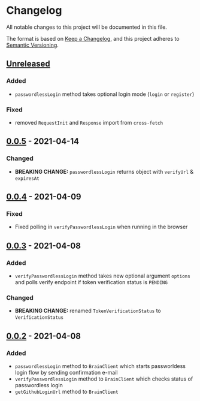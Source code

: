 # Changelog

All notable changes to this project will be documented in this file.

The format is based on [Keep a Changelog](https://keepachangelog.com/en/1.0.0/),
and this project adheres to [Semantic Versioning](https://semver.org/spec/v2.0.0.html).

## [Unreleased]

### Added

- `passwordlessLogin` method takes optional login mode (`login` or `register`)

### Fixed

- removed `RequestInit` and `Response` import from `cross-fetch`

## [0.0.5] - 2021-04-14

### Changed

- **BREAKING CHANGE:** `passwordlessLogin` returns object with `verifyUrl` & `expiresAt`

## [0.0.4] - 2021-04-09

### Fixed

- Fixed polling in `verifyPasswordlessLogin` when running in the browser

## [0.0.3] - 2021-04-08

### Added

- `verifyPasswordlessLogin` method takes new optional argument `options` and polls verify endpoint if token verification status is `PENDING`

### Changed

- **BREAKING CHANGE:** renamed `TokenVerificationStatus` to `VerificationStatus`

## [0.0.2] - 2021-04-08

### Added

- `passwordlessLogin` method to `BrainClient` which starts passworldess login flow by sending confirmation e-mail
- `verifyPasswordlessLogin` method to `BrainClient` which checks status of passwordless login
- `getGithubLoginUrl` method to `BrainClient`

[unreleased]: https://github.com/superfaceai/brain-client/compare/v0.0.5...HEAD
[0.0.5]: https://github.com/superfaceai/brain-client/compare/v0.0.4...v0.0.5
[0.0.4]: https://github.com/superfaceai/brain-client/compare/v0.0.3...v0.0.4
[0.0.3]: https://github.com/superfaceai/brain-client/compare/v0.0.2...v0.0.3
[0.0.2]: https://github.com/superfaceai/brain-client/compare/v0.0.1...v0.0.2
